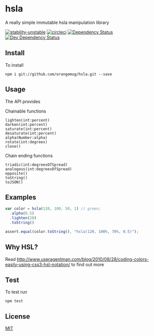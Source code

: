 # hsla
A really simple immutable hsla manipulation library

[![stability-unstable](https://img.shields.io/badge/stability-unstable-yellow.svg)][stability]
[![circleci](https://circleci.com/gh/orangemug/hsla.png?style=shield)][circleci]
[![Dependency Status](https://david-dm.org/orangemug/hsla.svg)][dm-prod]
[![Dev Dependency Status](https://david-dm.org/orangemug/hsla/dev-status.svg)][dm-dev]

[stability]: https://github.com/orangemug/stability-badges#unstable
[circleci]:  https://circleci.com/gh/orangemug/hsla
[dm-prod]:   https://david-dm.org/orangemug/hsla
[dm-dev]:    https://david-dm.org/orangemug/hsla#info=devDependencies


## Install
To install

    npm i git://github.com/orangemug/hsla.git --save


## Usage
The API provides

Chainable functions

    lighten(int:percent)
    darken(int:percent)
    saturate(int:percent)
    desaturate(int:percent)
    alpha(Number:alpha)
    rotate(int:degrees)
    clone()

Chain ending functions

    triadic(int:degreesOfSpread)
    analogous(int:degreesOfSpread)
    opposite()
    toString()
    toJSON()


## Examples

```js
var color = hsla(120, 100, 50, 1) // green;
  .alpha(0.5)
  .lighten(20)
  .toString()

assert.equal(color.toString(), "hsla(120, 100%, 70%, 0.5)");
```


## Why HSL?
Read <http://www.useragentman.com/blog/2010/08/28/coding-colors-easily-using-css3-hsl-notation/> to find out more


## Test
To test run

    npm test


## License
[MIT](LICENSE)
